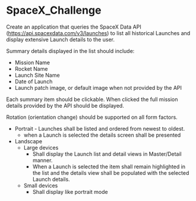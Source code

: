 # SpaceX_Challenge


Create an application that queries the SpaceX Data API (https://api.spacexdata.com/v3/launches) to list all historical Launches and display extensive Launch details to the user.

Summary details displayed in the list should include:
- Mission Name
- Rocket Name
- Launch Site Name
- Date of Launch
- Launch patch image, or default image when not provided by the API

Each summary item should be clickable. When clicked the full mission details provided by the API should be displayed.

Rotation (orientation change) should be supported on all form factors.
- Portrait 
        - Launches shall be listed and ordered from newest to oldest.
	- when a Launch is selected the details screen shall be presented
- Landscape
	- Large devices 
		- Shall display the Launch list and detail views in Master/Detail manner. 
		- When a Launch is selected the item shall remain highlighted in the list and the details view shall be populated with the selected Launch details.
	- Small devices
		- Shall display like portrait mode
